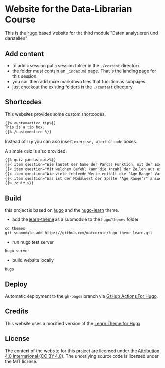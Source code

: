 # Website for the Data-Librarian Course

This is the [hugo](https://gohugo.io/) based website for the third module "Daten analysieren und darstellen"

## Add content

- to add a session put a session folder in the `./content` directory.
- the folder must contain an `_index.md` page. That is the landing page for this session.
- you can then add more markdown files that function as subpages.
- just checkout the existing folders in the `./content` directory.

## Shortcodes

This websites provides some custom shortcodes.

```markdown
{{% customnotice tip%}}
This is a tip box.
{{% /customnotice %}}
```
Instead of `tip` you can also insert `exercise, alert` or `code` boxes.

A simple [quiz](https://github.com/bonartm/hugo-quiz) is also provided:

```markdown
{{% quiz pandas_quiz%}}
{{< item question="Wie lautet der Name der Pandas Funktion, mit der Excel-Dateien eingelesen werden können?" answer=1 choices="read_excel,to_excel,load_excel,from_excel" >}}
{{< item question="Mit welchem Befehl kann die Anzahl der Zeilen aus einem DataFrame auslesen?" answer=2 choices="df.rows,len(df),df.shape[1],df.size" >}}
{{< item question="Wie viele fehlende Werte enthält die 'Age Range' Variable des Datensatzes?" answer=4 choices="40,423448,0,215" >}}
{{< item question="Was ist der Modalwert der Spalte 'Age Range'?" answer=1 choices="'25 to 34 years',91083,423233,'75 years and over'" >}}
{{% /quiz %}}
```

## Build

this project is based on [hugo](https://gohugo.io/) and the [hugo-learn](https://github.com/matcornic/hugo-theme-learn/) theme.

- add the [learn-theme](https://learn.netlify.com/en/basics/installation/) as a submodule to the `hugo/themes` folder
```shell
cd themes
git submodule add https://github.com/matcornic/hugo-theme-learn.git
```
- run hugo test server
```shell
hugo server
```
- build website locally
```shell
hugo
```

## Deploy

Automatic deployment to the `gh-pages` branch via [GitHub Actions For Hugo](https://github.com/peaceiris/actions-hugo/blob/master/README.md).


## Credits

This website uses a modified version of the [Learn Theme for Hugo](https://themes.gohugo.io/theme/hugo-theme-learn/en).

## License

The content of the website for this project are licensed under the [Attribution 4.0 International (CC BY 4.0)](https://creativecommons.org/licenses/by/4.0/). The underlying source code is licensed under the MIT license.
